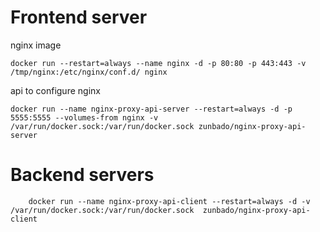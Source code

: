 Frontend server
===============

nginx image
```
docker run --restart=always --name nginx -d -p 80:80 -p 443:443 -v /tmp/nginx:/etc/nginx/conf.d/ nginx
```

api to configure nginx
```
docker run --name nginx-proxy-api-server --restart=always -d -p 5555:5555 --volumes-from nginx -v /var/run/docker.sock:/var/run/docker.sock zunbado/nginx-proxy-api-server
```


Backend servers
===============
```
    docker run --name nginx-proxy-api-client --restart=always -d -v /var/run/docker.sock:/var/run/docker.sock  zunbado/nginx-proxy-api-client
```
